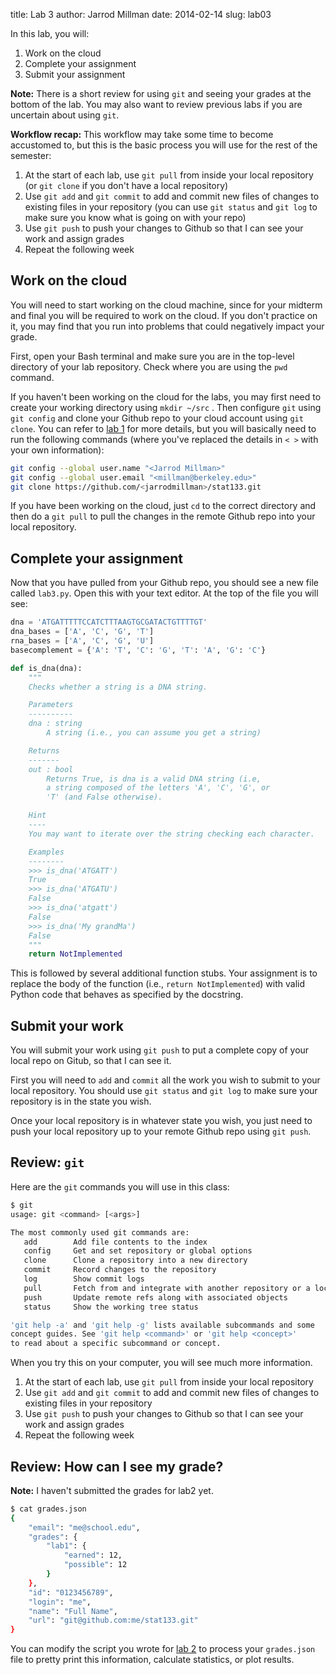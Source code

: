 title: Lab 3
author: Jarrod Millman
date: 2014-02-14
slug: lab03

In this lab, you will:

1. Work on the cloud
2. Complete your assignment
3. Submit your assignment

**Note:**  There is a short review for using `git` and seeing your
grades at the bottom of the lab.  You may also want to review previous
labs if you are uncertain about using `git`.

**Workflow recap:** This workflow may take some time to become accustomed
to, but this is the basic process you will use for the rest of the
semester:

1. At the start of each lab, use `git pull` from inside your local
   repository (or `git clone` if you don't have a local repository)
2. Use `git add` and `git commit` to add and commit new files of changes
   to existing files in your repository (you can use `git status`
   and `git log` to make sure you know what is going on with your
   repo)
3. Use `git push` to push your changes to Github so that I can see your
   work and assign grades
4. Repeat the following week

## Work on the cloud

You will need to start working on the cloud machine, since for your
midterm and final you will be required to work on the cloud.  If you don't
practice on it, you may find that you run into problems that could
negatively impact your grade.

First, open your Bash terminal and make sure you are in the top-level
directory of your lab repository.  Check where you are using the `pwd`
command. 

If you haven't been working on the cloud for the labs, you may first need
to create your working directory using `mkdir ~/src` .  Then configure
`git` using `git config` and clone your Github repo to your cloud account
using `git clone`.  You can refer to  [lab 1](lab01) for more details, but
you will basically need to run the following commands (where you've
replaced the details in `< >` with your own information):

```bash
git config --global user.name "<Jarrod Millman>"
git config --global user.email "<millman@berkeley.edu>"
git clone https://github.com/<jarrodmillman>/stat133.git 
``` 

If you have been working on the cloud, just `cd` to the correct directory
and then do a `git pull` to pull the changes in the remote Github repo
into your local repository.

## Complete your assignment

Now that you have pulled from your Github repo, you should see a
new file called `lab3.py`.  Open this with your text editor.  At
the top of the file you will see:

```python
dna = 'ATGATTTTTCCATCTTTAAGTGCGATACTGTTTTGT'
dna_bases = ['A', 'C', 'G', 'T']
rna_bases = ['A', 'C', 'G', 'U']
basecomplement = {'A': 'T', 'C': 'G', 'T': 'A', 'G': 'C'}

def is_dna(dna):
    """
    Checks whether a string is a DNA string.

    Parameters
    ----------
    dna : string
        A string (i.e., you can assume you get a string)

    Returns
    -------
    out : bool
        Returns True, is dna is a valid DNA string (i.e,
        a string composed of the letters 'A', 'C', 'G', or
        'T' (and False otherwise).

    Hint
    ----
    You may want to iterate over the string checking each character.

    Examples
    --------
    >>> is_dna('ATGATT')
    True
    >>> is_dna('ATGATU')
    False
    >>> is_dna('atgatt')
    False
    >>> is_dna('My grandMa')
    False
    """
    return NotImplemented

```

This is followed by several additional function stubs.  Your assignment
is to replace the body of the function (i.e., `return NotImplemented`)
with valid Python code that behaves as specified by the docstring.

## Submit your work

You will submit your work using `git push` to put a complete
copy of your local repo on Gitub, so that I can see it.

First you will need to `add` and `commit` all the work you
wish to submit to your local repository.  You should use
`git status` and `git log` to make sure your repository is in
the state you wish.

Once your local repository is in whatever state you wish,
you just need to push your local repository up to your remote
Github repo using `git push`.

## Review:  `git`

Here are the `git` commands you will use in this class:

```bash
$ git
usage: git <command> [<args>]

The most commonly used git commands are:
   add        Add file contents to the index
   config     Get and set repository or global options
   clone      Clone a repository into a new directory   
   commit     Record changes to the repository
   log        Show commit logs
   pull       Fetch from and integrate with another repository or a local branch
   push       Update remote refs along with associated objects
   status     Show the working tree status

'git help -a' and 'git help -g' lists available subcommands and some
concept guides. See 'git help <command>' or 'git help <concept>'
to read about a specific subcommand or concept.
```

When you try this on your computer, you will see much more information.

1. At the start of each lab, use `git pull` from inside your local repository
2. Use `git add` and `git commit` to add and commit new files of changes
   to existing files in your repository
3. Use `git push` to push your changes to Github so that I can see your
   work and assign grades
4. Repeat the following week

## Review:  How can I see my grade?

**Note:** I haven't submitted the grades for lab2 yet.

```bash
$ cat grades.json 
{
    "email": "me@school.edu", 
    "grades": {
        "lab1": {
            "earned": 12, 
            "possible": 12
        }
    }, 
    "id": "0123456789", 
    "login": "me", 
    "name": "Full Name", 
    "url": "git@github.com:me/stat133.git"
}
```

You can modify the script you wrote for  [lab 2](lab02) to process your
`grades.json` file to pretty print this information, calculate
statistics, or plot results.

